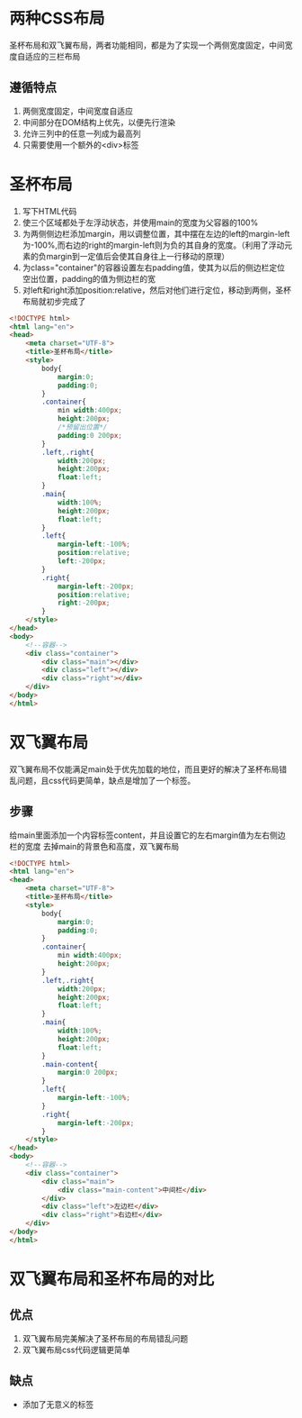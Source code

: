 # 两种CSS布局
圣杯布局和双飞翼布局，两者功能相同，都是为了实现一个两侧宽度固定，中间宽度自适应的三栏布局
## 遵循特点
1. 两侧宽度固定，中间宽度自适应
2. 中间部分在DOM结构上优先，以便先行渲染
3. 允许三列中的任意一列成为最高列
4. 只需要使用一个额外的\<div>标签
# 圣杯布局
1. 写下HTML代码
2. 使三个区域都处于左浮动状态，并使用main的宽度为父容器的100%
3. 为两侧侧边栏添加margin，用以调整位置，其中摆在左边的left的margin-left为-100%,而右边的right的margin-left则为负的其自身的宽度。（利用了浮动元素的负margin到一定值后会使其自身往上一行移动的原理）
4. 为class="container"的容器设置左右padding值，使其为以后的侧边栏定位空出位置，padding的值为侧边栏的宽
5. 对left和right添加position:relative，然后对他们进行定位，移动到两侧，圣杯布局就初步完成了
```html
<!DOCTYPE html>
<html lang="en">
<head>
    <meta charset="UTF-8">
    <title>圣杯布局</title>
    <style>
        body{
            margin:0;
            padding:0;
        }
        .container{
            min width:400px;
            height:200px;
            /*预留出位置*/
            padding:0 200px;
        }
        .left,.right{
            width:200px;
            height:200px;
            float:left;
        }
        .main{
            width:100%;
            height:200px;
            float:left;
        }
        .left{
            margin-left:-100%;
            position:relative;
            left:-200px;
        }
        .right{
            margin-left:-200px;
            position:relative;
            right:-200px;
        }
    </style>
</head>
<body>
    <!--容器-->
    <div class="container">
        <div class="main"></div>
        <div class="left"></div>
        <div class="right"></div>
    </div>
</body>
</html>
```
# 双飞翼布局
双飞翼布局不仅能满足main处于优先加载的地位，而且更好的解决了圣杯布局错乱问题，且css代码更简单，缺点是增加了一个标签。
## 步骤
给main里面添加一个内容标签content，并且设置它的左右margin值为左右侧边栏的宽度
去掉main的背景色和高度，双飞翼布局
```html
<!DOCTYPE html>
<html lang="en">
<head>
    <meta charset="UTF-8">
    <title>圣杯布局</title>
    <style>
        body{
            margin:0;
            padding:0;
        }
        .container{
            min width:400px;
            height:200px;
        }
        .left,.right{
            width:200px;
            height:200px;
            float:left;
        }
        .main{
            width:100%;
            height:200px;
            float:left;
        }
        .main-content{
            margin:0 200px;
        }
        .left{
            margin-left:-100%;
        }
        .right{
            margin-left:-200px;
        }
    </style>
</head>
<body>
    <!--容器-->
    <div class="container">
        <div class="main">
            <div class="main-content">中间栏</div>
        </div>
        <div class="left">左边栏</div>
        <div class="right">右边栏</div>
    </div>
</body>
</html>
```
# 双飞翼布局和圣杯布局的对比
## 优点
1. 双飞翼布局完美解决了圣杯布局的布局错乱问题
2. 双飞翼布局css代码逻辑更简单
## 缺点
- 添加了无意义的标签